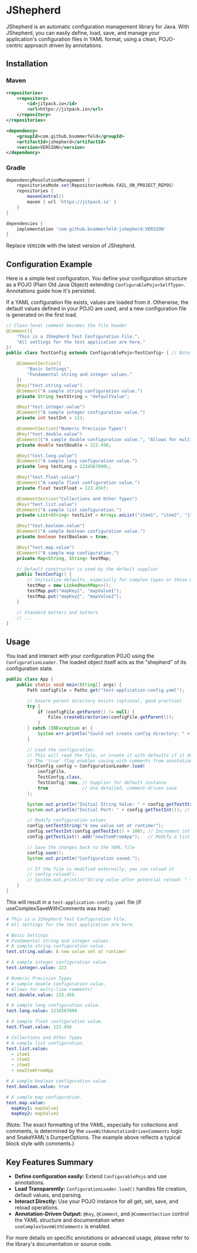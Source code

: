 # JShepherd

JShepherd is an automatic configuration management library for Java.
With JShepherd, you can easily define, load, save, and manage your application's configuration files in YAML format, using a clean, POJO-centric approach driven by annotations.

## Installation

### Maven

```xml
<repositories>
    <repository>
        <id>jitpack.io</id>
        <url>https://jitpack.io</url>
    </repository>
</repositories>

<dependency>
    <groupId>com.github.bsommerfeld</groupId>
    <artifactId>jshepherd</artifactId>
    <version>VERSION</version> 
</dependency>
```
### Gradle

```groovy
dependencyResolutionManagement {
    repositoriesMode.set(RepositoriesMode.FAIL_ON_PROJECT_REPOS)
    repositories {
        mavenCentral()
        maven { url 'https://jitpack.io' }
    }
}

dependencies {
    implementation 'com.github.bsommerfeld:jshepherd:VERSION'
}
```

Replace `VERSION` with the latest version of JShepherd.

## Configuration Example
Here is a simple test configuration. You define your configuration structure as a POJO (Plain Old Java Object) extending `ConfigurablePojo<SelfType>`. Annotations guide how it's persisted.

If a YAML configuration file exists, values are loaded from it. Otherwise, the default values defined in your POJO are used, and a new configuration file is generated on the first load.

```java
// Class-level comment becomes the file header
@Comment({
    "This is a JShepherd Test Configuration File.",
    "All settings for the test application are here."
})
public class TestConfig extends ConfigurablePojo<TestConfig> { // Note the self-referential generic

    @CommentSection({
        "Basic Settings",
        "Fundamental string and integer values."
    })
    @Key("test.string.value")
    @Comment("A sample string configuration value.")
    private String testString = "defaultValue";

    @Key("test.integer.value")
    @Comment("A sample integer configuration value.")
    private int testInt = 123;

    @CommentSection("Numeric Precision Types")
    @Key("test.double.value")
    @Comment({"A sample double configuration value.", "Allows for multi-line comments!"})
    private double testDouble = 123.456;

    @Key("test.long.value")
    @Comment("A sample long configuration value.")
    private long testLong = 1234567890L;

    @Key("test.float.value")
    @Comment("A sample float configuration value.")
    private float testFloat = 123.456f;

    @CommentSection("Collections and Other Types")
    @Key("test.list.value")
    @Comment("A sample list configuration.")
    private List<String> testList = Arrays.asList("item1", "item2", "item3");

    @Key("test.boolean.value")
    @Comment("A sample boolean configuration value.")
    private boolean testBoolean = true;

    @Key("test.map.value")
    @Comment("A sample map configuration.")
    private Map<String, String> testMap;

    // Default constructor is used by the default supplier
    public TestConfig() {
        // Initialize defaults, especially for complex types or those not inline
        testMap = new LinkedHashMap<>();
        testMap.put("mapKey1", "mapValue1");
        testMap.put("mapKey2", "mapValue2");
    }

    // Standard Getters and Setters
    // ...
}
```

## Usage
You load and interact with your configuration POJO using the `ConfigurationLoader`. The loaded object itself acts as the "shepherd" of its configuration state.

```java
public class App {
    public static void main(String[] args) {
        Path configFile = Paths.get("test-application-config.yaml");

        // Ensure parent directory exists (optional, good practice)
        try {
            if (configFile.getParent() != null) {
                Files.createDirectories(configFile.getParent());
            }
        } catch (IOException e) {
            System.err.println("Could not create config directory: " + e.getMessage());
        }

        // Load the configuration.
        // This will read the file, or create it with defaults if it doesn't exist.
        // The 'true' flag enables saving with comments from annotations.
        TestConfig config = ConfigurationLoader.load(
            configFile,
            TestConfig.class,
            TestConfig::new, // Supplier for default instance
            true             // Use detailed, comment-driven save
        );

        System.out.println("Initial String Value: " + config.getTestString());
        System.out.println("Initial Port: " + config.getTestInt()); // Assuming testInt was a port for example

        // Modify configuration values
        config.setTestString("A new value set at runtime!");
        config.setTestInt(config.getTestInt() + 100); // Increment int value
        config.getTestList().add("newItemFromApp");   // Modify a list

        // Save the changes back to the YAML file
        config.save();
        System.out.println("Configuration saved.");

        // If the file is modified externally, you can reload it
        // config.reload();
        // System.out.println("String value after potential reload: " + config.getTestString());
    }
}
```

This will result in a `test-application-config.yaml` file (if useComplexSaveWithComments was true):

```yaml
# This is a JShepherd Test Configuration File.
# All settings for the test application are here.

# Basic Settings
# Fundamental string and integer values.
# A sample string configuration value.
test.string.value: A new value set at runtime!

# A sample integer configuration value.
test.integer.value: 223

# Numeric Precision Types
# A sample double configuration value.
# Allows for multi-line comments!
test.double.value: 123.456

# A sample long configuration value.
test.long.value: 1234567890

# A sample float configuration value.
test.float.value: 123.456

# Collections and Other Types
# A sample list configuration.
test.list.value:
  - item1
  - item2
  - item3
  - newItemFromApp

# A sample boolean configuration value.
test.boolean.value: true

# A sample map configuration.
test.map.value:
  mapKey1: mapValue1
  mapKey2: mapValue2
```

(Note: The exact formatting of the YAML, especially for collections and comments, is determined by the `saveWithAnnotationDrivenComments` logic and SnakeYAML's DumperOptions. The example above reflects a typical block style with comments.)

## Key Features Summary
* **Define configuration easily:** Extend `ConfigurablePojo` and use annotations.
* **Load Transparently:** `ConfigurationLoader.load()` handles file creation, default values, and parsing.
* **Interact Directly:** Use your POJO instance for all get, set, save, and reload operations.
* **Annotation-Driven Output:** `@Key`, `@Comment`, and `@CommentSection` control the YAML structure and documentation when `useComplexSaveWithComments` is enabled.

For more details on specific annotations or advanced usage, please refer to the library's documentation or source code.